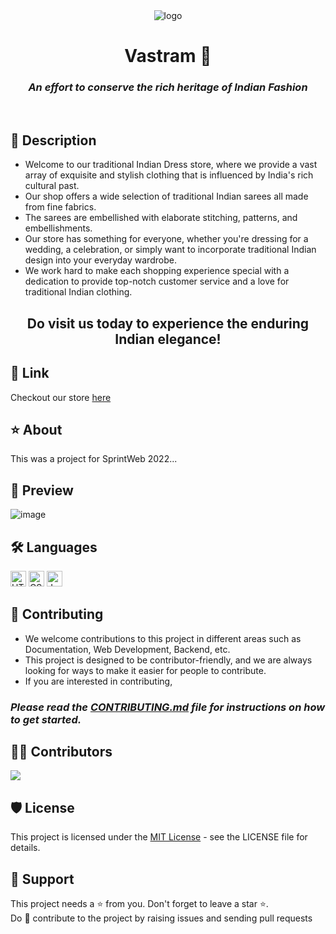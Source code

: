 <div align="center">
<img src="https://user-images.githubusercontent.com/121221252/217121430-648e5991-364d-472f-9b30-d5f0d1b7be2f.png" alt="logo">
<h1>Vastram 🥻</h1>
<h3><em>An effort to conserve the rich heritage of Indian Fashion</em></h3>
</div>
<br>

## 📄 Description
+ Welcome to our traditional Indian Dress store, where we provide a vast array of exquisite and stylish clothing that is influenced by India's rich cultural past. 
+ Our shop offers a wide selection of traditional Indian sarees all made from fine fabrics.
+ The sarees are embellished with elaborate stitching, patterns, and embellishments. 
+ Our store has something for everyone, whether you're dressing for a wedding, a celebration, or simply want to incorporate traditional Indian design into your everyday wardrobe. 
+ We work hard to make each shopping experience special with a dedication to provide top-notch customer service and a love for traditional Indian clothing. 

<h2 align="center"><strong>Do visit us today</strong> to experience the enduring Indian elegance!</h2>

## 🔗 Link 
Checkout our store [here](https://miikkuu.github.io/vastram-fashionsite/#)

## ⭐ About
This was a project for SprintWeb 2022...

## 📸 Preview 
![image](https://user-images.githubusercontent.com/121221252/217122657-5565e8f1-6b7f-4760-927c-f3868452d33d.png)

## 🛠️ Languages

<p>
  <img src="https://img.shields.io/badge/HTML-5-orange" alt="HTML5 logo" height=25px>
  <img src="https://img.shields.io/badge/CSS-3-blue" alt="CSS3 logo" height=25px>
  <img src="https://img.shields.io/badge/JavaScript-ES6-yellow" alt="JavaScript ES6 logo" height=25px>
</p>

## 🤝 Contributing
+ We welcome contributions to this project in different areas such as Documentation, Web Development, Backend, etc. 
+ This project is designed to be contributor-friendly, and we are always looking for ways to make it easier for people to contribute.
+ If you are interested in contributing,
### *Please read the [CONTRIBUTING.md]() file for instructions on how to get started.*

## 👨‍💻 Contributors 
<a href="https://github.com/miikkuu/vastram-fashionsite/graphs/contributors">
  <img src="https://contrib.rocks/image?repo=miikkuu/vastram-fashionsite" />
</a>


## 🛡️ License
This project is licensed under the [MIT License]() - see the LICENSE file for details.

## 🙏 Support
This project needs a ⭐️ from you. Don't forget to leave a star ⭐️.  <br>
Do 🤝 contribute to the project by raising issues and sending pull requests

